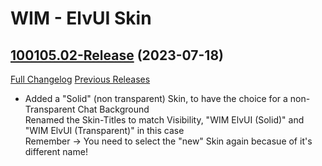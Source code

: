 # WIM - ElvUI Skin

## [100105.02-Release](https://github.com/fubaWoW/WIM_ElvUI_Skin/tree/100105.02-Release) (2023-07-18)
[Full Changelog](https://github.com/fubaWoW/WIM_ElvUI_Skin/compare/100105.01-Release...100105.02-Release) [Previous Releases](https://github.com/fubaWoW/WIM_ElvUI_Skin/releases)

- Added a "Solid" (non transparent) Skin, to have the choice for a non-Transparent Chat Background  
    Renamed the Skin-Titles to match Visibility, "WIM ElvUI (Solid)" and "WIM ElvUI (Transparent)" in this case  
    Remember -> You need to select the "new" Skin again becasue of it's different name!  
